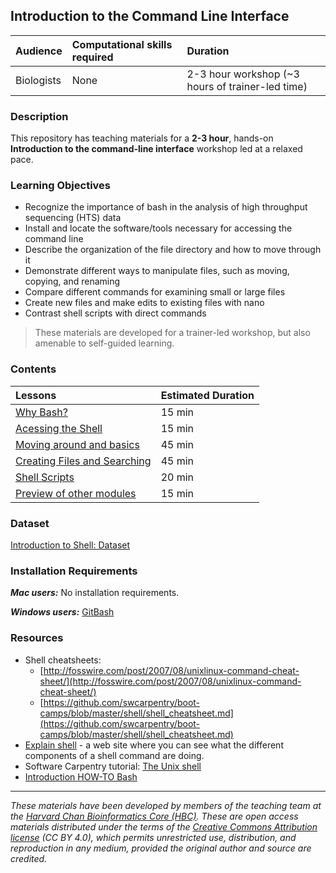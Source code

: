 ## Introduction to the Command Line Interface

| Audience | Computational skills required | Duration |
:----------|:----------|:----------|
| Biologists | None | 2-3 hour workshop (~3 hours of trainer-led time)|


### Description

This repository has teaching materials for a **2-3 hour**, hands-on **Introduction to the command-line interface** workshop led at a relaxed pace. 


### Learning Objectives

* Recognize the importance of bash in the analysis of high throughput sequencing (HTS) data
* Install and locate the software/tools necessary for accessing the command line
*  Describe the organization of the file directory and how to move through it
*  Demonstrate different ways to manipulate files, such as moving, copying, and renaming
*  Compare different commands for examining small or large files
*  Create new files and make edits to existing files with nano
*  Contrast shell scripts with direct commands


> These materials are developed for a trainer-led workshop, but also amenable to self-guided learning.


### Contents

| Lessons            | Estimated Duration |
|:------------------------|:----------|
|[Why Bash?]() | 15 min |
|[Acessing the Shell](Lesson1_Acesssingtheshell.md) | 15 min |
|[Moving around and basics](Lesson2_basics.md) | 45 min |
|[Creating Files and Searching](Lesson3_creatingfiles.md) | 45 min |
|[Shell Scripts](Lesson4_shellscripts.md) | 20 min |
|[Preview of other modules](Lesson5_tocome.md) | 15 min |



### Dataset
[Introduction to Shell: Dataset](https://www.dropbox.com/s/t3lkyz1pz021222/unix_lesson.tar.gz?dl=1)

### Installation Requirements

***Mac users:***
No installation requirements.

***Windows users:***
[GitBash](https://git-scm.com/download/win)


### Resources

* Shell cheatsheets:
  * [http://fosswire.com/post/2007/08/unixlinux-command-cheat-sheet/](http://fosswire.com/post/2007/08/unixlinux-command-cheat-sheet/)
  * [https://github.com/swcarpentry/boot-camps/blob/master/shell/shell_cheatsheet.md](https://github.com/swcarpentry/boot-camps/blob/master/shell/shell_cheatsheet.md)
* [Explain shell](http://explainshell.com) - a web site where you can see what the different components of a shell command are doing.  
* Software Carpentry tutorial: [The Unix shell](https://swcarpentry.github.io/shell-novice/)
* [Introduction HOW-TO Bash](https://tldp.org/HOWTO/Bash-Prog-Intro-HOWTO.html)

---

*These materials have been developed by members of the teaching team at the [Harvard Chan Bioinformatics Core (HBC)](http://bioinformatics.sph.harvard.edu/). These are open access materials distributed under the terms of the [Creative Commons Attribution license](https://creativecommons.org/licenses/by/4.0/) (CC BY 4.0), which permits unrestricted use, distribution, and reproduction in any medium, provided the original author and source are credited.*

